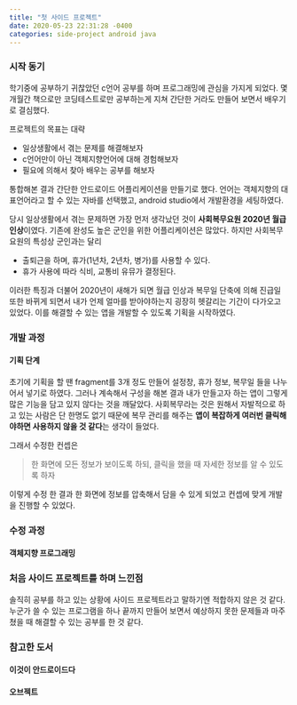 ```yaml
---
title: "첫 사이드 프로젝트"
date: 2020-05-23 22:31:28 -0400
categories: side-project android java
---
```

### 시작 동기 


학기중에 공부하기 귀찮았던 c언어 공부를 하며 프로그래밍에 관심을 가지게 되었다.
몇 개월간 책으로만 코딩테스트로만 공부하는게 지쳐 간단한 거라도 만들어 보면서 배우기로 결심했다.

프로젝트의 목표는 대략

- 일상생활에서 겪는 문제를 해결해보자
- c언어만이 아닌 객체지향언어에 대해 경험해보자
- 필요에 의해서 찾아 배우는 공부를 해보자

통합해본 결과 간단한 안드로이드 어플리케이션을 만들기로 했다. 
언어는 객체지향의 대표언어라고 할 수 있는 자바를 선택했고, android studio에서 개발환경을 세팅하였다.

당시 일상생활에서 겪는 문제하면 가장 먼저 생각났던 것이 **사회복무요원 2020년 월급 인상**이였다. 
기존에 완성도 높은 군인을 위한 어플리케이션은 많았다. 하지만 사회복무요원의 특성상 군인과는 달리

-	출퇴근을 하며, 휴가(1년차, 2년차, 병가)를 사용할 수 있다.
-	휴가 사용에 따라 식비, 교통비 유뮤가 결정된다.

이러한 특징과 더불어 2020년이 새해가 되면 월급 인상과 복무일 단축에 의해 진급일 또한 바뀌게 되면서 내가 언제 얼마를 받아야하는지 굉장히 헷갈리는 기간이 다가오고 있었다. 이를 해결할 수 있는 앱을 개발할 수 있도록 기획을 시작하였다.

### 개발 과정
#### 기획 단계

초기에 기획을 할 땐 fragment를 3개 정도 만들어 설정창, 휴가 정보, 복무일 들을 나누어서 넣기로 하였다.
그러나 계속해서 구성을 해본 결과 내가 만들고자 하는 앱이 그렇게 많은 기능을 담고 있지 않다는 것을 깨달았다.
사회복무라는 것은 원해서 자발적으로 하고 있는 사람은 단 한명도 없기 때문에 복무 관리를 해주는 **앱이 복잡하게 여러번 클릭해야하면 
사용하지 않을 것 같다**는 생각이 들었다.

그래서 수정한 컨셉은
> 한 화면에 모든 정보가 보이도록 하되, 클릭을 했을 때 자세한 정보를 알 수 있도록 하자

이렇게 수정 한 결과 한 화면에 정보를 압축해서 담을 수 있게 되었고 컨셉에 맞게 개발을 진행할 수 있었다.

### 수정 과정
#### 객체지향 프로그래밍

### 처음 사이드 프로젝트를 하며 느낀점
솔직히 공부를 하고 있는 상황에 사이드 프로젝트라고 말하기엔 적합하지 않은 것 같다.
누군가 쓸 수 있는 프로그램을 하나 끝까지 만들어 보면서 예상하지 못한 문제들과 마주쳤을 때 해결할 수 있는 공부를 한 것 같다.

### 참고한 도서
#### 이것이 안드로이드다
#### 오브젝트










